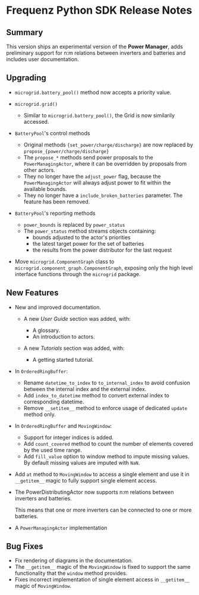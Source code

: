 # Frequenz Python SDK Release Notes

## Summary

This version ships an experimental version of the **Power Manager**, adds preliminary support for n:m relations between inverters and batteries and includes user documentation.

## Upgrading

- `microgrid.battery_pool()` method now accepts a priority value.

- `microgrid.grid()`

  * Similar to `microgrid.battery_pool()`, the Grid is now similarily accessed.

- `BatteryPool`'s control methods

  * Original methods `{set_power/charge/discharge}` are now replaced by `propose_{power/charge/discharge}`
  * The `propose_*` methods send power proposals to the `PowerManagingActor`, where it can be overridden by proposals from other actors.
  * They no longer have the `adjust_power` flag, because the `PowerManagingActor` will always adjust power to fit within the available bounds.
  * They no longer have a `include_broken_batteries` parameter.  The feature has been removed.

- `BatteryPool`'s reporting methods

  * `power_bounds` is replaced by `power_status`
  * The `power_status` method streams objects containing:
    + bounds adjusted to the actor's priorities
    + the latest target power for the set of batteries
    + the results from the power distributor for the last request

- Move `microgrid.ComponentGraph` class to `microgrid.component_graph.ComponentGraph`, exposing only the high level interface functions through the `microgrid` package.

## New Features

- New and improved documentation.

  * A new *User Guide* section was added, with:

    + A glossary.
    + An introduction to actors.

  * A new *Tutorials* section was added, with:

    + A getting started tutorial.

- In `OrderedRingBuffer`:
  - Rename `datetime_to_index` to `to_internal_index` to avoid confusion between the internal index and the external index.
  - Add `index_to_datetime` method to convert external index to corresponding datetime.
  - Remove `__setitem__` method to enforce usage of dedicated `update` method only.
- In `OrderedRingBuffer` and `MovingWindow`:
  - Support for integer indices is added.
  - Add `count_covered` method to count the number of elements covered by the used time range.
  - Add `fill_value` option to window method to impute missing values. By default missing values are imputed with `NaN`.
- Add `at` method to `MovingWindow` to access a single element and use it in `__getitem__` magic to fully support single element access.

- The PowerDistributingActor now supports n:m relations between inverters and batteries.

  This means that one or more inverters can be connected to one or more batteries.

- A `PowerManagingActor` implementation

## Bug Fixes

- Fix rendering of diagrams in the documentation.
- The `__getitem__` magic of the `MovingWindow` is fixed to support the same functionality that the `window` method provides.
- Fixes incorrect implementation of single element access in `__getitem__` magic of `MovingWindow`.

